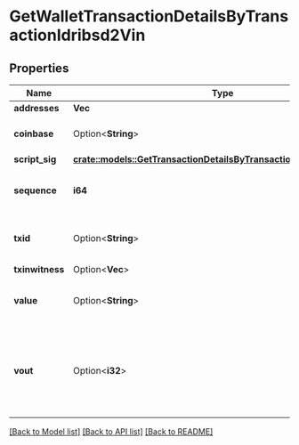 # GetWalletTransactionDetailsByTransactionIdribsd2Vin

## Properties

Name | Type | Description | Notes
------------ | ------------- | ------------- | -------------
**addresses** | **Vec<String>** |  | 
**coinbase** | Option<**String**> | Represents the coinbase hex. | [optional]
**script_sig** | [**crate::models::GetTransactionDetailsByTransactionIdribsd2ScriptSig**](GetTransactionDetailsByTransactionIDRIBSD2_scriptSig.md) |  | 
**sequence** | **i64** | Represents the script sequence number. | 
**txid** | Option<**String**> | Represents the reference transaction identifier. | [optional]
**txinwitness** | Option<**Vec<String>**> |  | [optional]
**value** | Option<**String**> | Represents the sent/received amount. | [optional]
**vout** | Option<**i32**> | It refers to the index of the output address of this transaction. The index starts from 0. | [optional]

[[Back to Model list]](../README.md#documentation-for-models) [[Back to API list]](../README.md#documentation-for-api-endpoints) [[Back to README]](../README.md)


